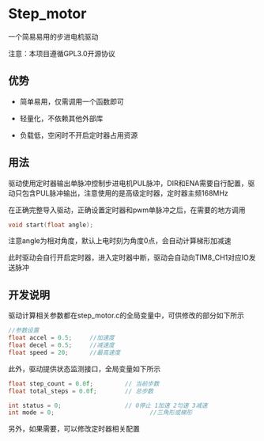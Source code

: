 # Step_motor

一个简易易用的步进电机驱动

注意：本项目遵循GPL3.0开源协议

## 优势

- 简单易用，仅需调用一个函数即可
  
- 轻量化，不依赖其他外部库
  
- 负载低，空闲时不开启定时器占用资源
  

## 用法

驱动使用定时器输出单脉冲控制步进电机PUL脉冲，DIR和ENA需要自行配置，驱动只包含PUL脉冲输出，注意使用的是高级定时器，定时器主频168MHz

在正确完整导入驱动，正确设置定时器和pwm单脉冲之后，在需要的地方调用

```c
void start(float angle);
```

注意angle为相对角度，默认上电时刻为角度0点，会自动计算梯形加减速

此时驱动会自行开启定时器，进入定时器中断，驱动会自动向TIM8_CH1对应IO发送脉冲

## 开发说明

驱动计算相关参数都在step_motor.c的全局变量中，可供修改的部分如下所示

```c
//参数设置
float accel = 0.5;     //加速度
float decel = 0.5;     //减速度
float speed = 20;      //最高速度
```

此外，驱动提供状态监测接口，全局变量如下所示

```c
float step_count = 0.0f;		 // 当前步数
float total_steps = 0.0f;		 // 总步数

int status = 0; 				 // 0停止 1加速 2匀速 3减速
int mode = 0;							//三角形或梯形
```

另外，如果需要，可以修改定时器相关配置
